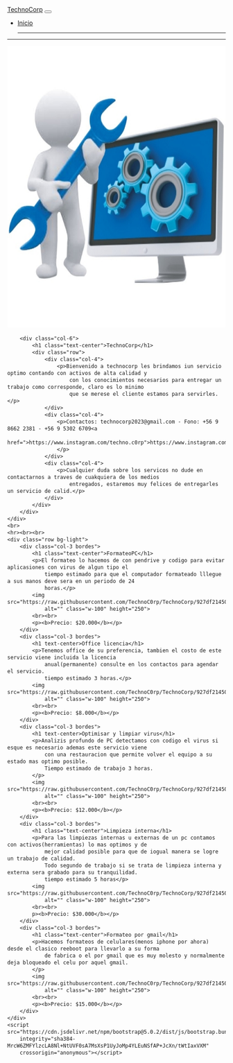 <html lang="en">
<head>
    <meta charset="UTF-8">
    <meta http-equiv="X-UA-Compatible" content="IE=edge">
    <meta name="viewport" content="width=device-width, initial-scale=1.0">
    <title>TechnCorp</title>
    <link href="https://cdn.jsdelivr.net/npm/bootstrap@5.0.2/dist/css/bootstrap.min.css" rel="stylesheet"
        integrity="sha384-EVSTQN3/azprG1Anm3QDgpJLIm9Nao0Yz1ztcQTwFspd3yD65VohhpuuCOmLASjC" crossorigin="anonymous">
    <link rel="stylesheet" href="estilo.css">
</head>
<body>
    <nav class="navbar navbar-expand-lg navbar-dark bg-dark">
        <div class="container-fluid ">
            <a class="navbar-brand" href="https://technoc0rp.github.io/TechnoCorp">TechnoCorp</a>
            <button class="navbar-toggler" type="button" data-bs-toggle="collapse"
                data-bs-target="#navbarSupportedContent" aria-controls="navbarSupportedContent" aria-expanded="false"
                aria-label="Toggle navigation">
                <span class="navbar-toggler-icon"></span>
            </button>
            <div class="collapse navbar-collapse" id="navbarSupportedContent">
                <ul class="navbar-nav me-auto mb-2 mb-lg-0 espacio">
                    <li class="nav-item">
                        <a class="nav-link active" aria-current="page" href="https://technoc0rp.github.io/TechnoCorp">Inicio</a>
                    </li>     
                        </a>  
                            <hr>
                        </ul>
                    </li>
                </ul>
            </div>
        </div>
    </nav>
    <hr>
    <div class="row">
        <div class="col-6">
            <img src="https://raw.githubusercontent.com/TechnoC0rp/TechnoCorp/927df21450660343ea0b44ad4e417769b4103d89/99.jpg"
                alt="" class="w-100" height="650">
        </div>

        <div class="col-6">
            <h1 class="text-center">TechnoCorp</h1>
            <div class="row">
                <div class="col-4">
                    <p>Bienvenido a technocorp les brindamos iun servicio optimo contando con activos de alta calidad y
                        con los conocimientos necesarios para entregar un trabajo como corresponde, claro es lo minimo
                        que se merese el cliente estamos para servirles.</p>
                </div>
                <div class="col-4">
                    <p>Contactos: technocorp2023@gmail.com - Fono: +56 9 8662 2381 - +56 9 5302 6709<a
                            href=">https://www.instagram.com/techno.c0rp">https://www.instagram.com/techno.c0rp/</a>
                    </p>
                </div>
                <div class="col-4">
                    <p>Cualquier duda sobre los servicos no dude en contactarnos a traves de cuakquiera de los medios
                        entregados, estaremos muy felices de entregarles un servicio de calid.</p>
                </div>
            </div>
        </div>
    </div>
    <br>
    <hr><br><br>
    <div class="row bg-light">
        <div class="col-3 bordes">
            <h1 class="text-center">FormateoPC</h1>
            <p>El formateo lo hacemos de con pendrive y codigo para evitar aplicasiones con virus de algun tipo el
                tiempo estimado para que el computador formateado lllegue a sus manos deve sera en un periodo de 24
                horas.</p>
            <img src="https://raw.githubusercontent.com/TechnoC0rp/TechnoCorp/927df21450660343ea0b44ad4e417769b4103d89/formateopc.jpeg"
                alt="" class="w-100" height="250">
            <br><br>
            <p><b>Precio: $20.000</b></p>
        </div>
        <div class="col-3 bordes">
            <h1 text-center>Office licencia</h1>
            <p>Tenemos office de su preferencia, tambien el costo de este servicio viene incluida la licencia
                anual(permanente) consulte en los contactos para agendar el servicio.
                tiempo estimado 3 horas.</p>
            <img src="https://raw.githubusercontent.com/TechnoC0rp/TechnoCorp/927df21450660343ea0b44ad4e417769b4103d89/office.jpeg"
                alt="" class="w-100" height="250">
            <br><br>
            <p><b>Precio: $8.000</b></p>
        </div>
        <div class="col-3 bordes">
            <h1 text-center>Optimisar y limpiar virus</h1>
            <p>Analizis profundo de PC detectamos con codigo el virus si esque es necesario ademas este servicio viene
                con una restauracion que permite volver el equipo a su estado mas optimo posible.
                Tiempo estimado de trabajo 3 horas.
            </p>
            <img src="https://raw.githubusercontent.com/TechnoC0rp/TechnoCorp/927df21450660343ea0b44ad4e417769b4103d89/optimisar.jpeg"
                alt="" class="w-100" height="250">
            <br><br>
            <p><b>Precio: $12.000</b></p>
        </div>
        <div class="col-3 bordes">
            <h1 class="text-center">Limpieza interna</h1>
            <p>Para las limpiezas internas u externas de un pc contamos con activos(herramientas) lo mas optimos y de
                mejor calidad posible para que de iogual manera se logre un trabajo de calidad.
                Todo segundo de trabajo si se trata de limpieza interna y externa sera grabado para su tranquilidad.
                tiempo estimado 5 horas</p>
            <img src="https://raw.githubusercontent.com/TechnoC0rp/TechnoCorp/927df21450660343ea0b44ad4e417769b4103d89/limpiesaint.jpeg"
                alt="" class="w-100" height="250">
            <br><br>
            p><b>Precio: $30.000</b></p>
        </div>
        <div class="col-3 bordes">
            <h1 class="text-center">Formateo por gmail</h1>
            <p>Hacemos formateos de celulares(menos iphone por ahora) desde el clasico reeboot para llevarlo a su forma
                de fabrica o el por gmail que es muy molesto y normalmente deja bloqueado el celu por aquel gmail.
            </p>
            <img src="https://raw.githubusercontent.com/TechnoC0rp/TechnoCorp/927df21450660343ea0b44ad4e417769b4103d89/formateogmail.jpeg"
                alt="" class="w-100" height="250">
            <br><br>
            <p><b>Precio: $15.000</b></p>
        </div>
    </div>
    <script src="https://cdn.jsdelivr.net/npm/bootstrap@5.0.2/dist/js/bootstrap.bundle.min.js"
        integrity="sha384-MrcW6ZMFYlzcLA8Nl+NtUVF0sA7MsXsP1UyJoMp4YLEuNSfAP+JcXn/tWtIaxVXM"
        crossorigin="anonymous"></script>
